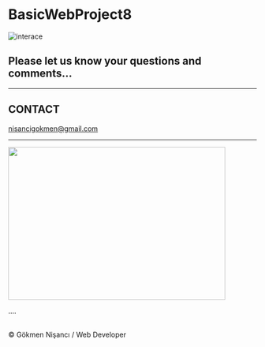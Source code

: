 # BasicWebProject8

![interace](https://user-images.githubusercontent.com/91744618/137600656-ce72407a-5316-49ab-bf28-9940b7895062.png)

<h2>Please let us know your questions and comments... </h2>
<hr>
<h2> CONTACT </h2>
<a href = "http://www.gmail.com" > nisancigokmen@gmail.com</a> <br>
<hr>
<div>
<img src="https://media1.giphy.com/media/wvQIqJyNBOCjK/giphy.gif?cid=ecf05e4765e1xflmyjpltstg9ns4hfjka1pnhlstb7norodn&rid=giphy.gif&ct=g" width="440px" height="310px">
  
  
  
  

  
....
</div><br>
&copy; Gökmen Nişancı / Web Developer
